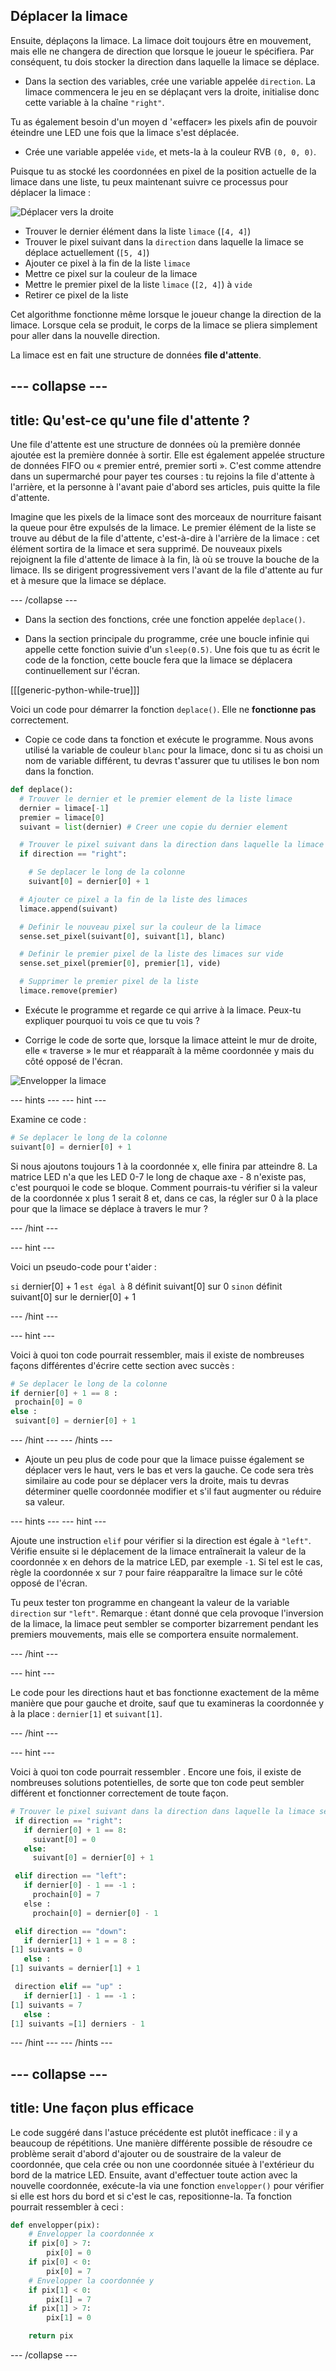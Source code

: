 ## Déplacer la limace

Ensuite, déplaçons la limace. La limace doit toujours être en mouvement, mais elle ne changera de direction que lorsque le joueur le spécifiera. Par conséquent, tu dois stocker la direction dans laquelle la limace se déplace.

+ Dans la section des variables, crée une variable appelée `direction`. La limace commencera le jeu en se déplaçant vers la droite, initialise donc cette variable à la chaîne `"right"`.

Tu as également besoin d'un moyen d '«effacer» les pixels afin de pouvoir éteindre une LED une fois que la limace s'est déplacée.

+ Crée une variable appelée `vide`, et mets-la à la couleur RVB `(0, 0, 0)`.

Puisque tu as stocké les coordonnées en pixel de la position actuelle de la limace dans une liste, tu peux maintenant suivre ce processus pour déplacer la limace :

![Déplacer vers la droite](images/move-right.png)

+ Trouver le dernier élément dans la liste `limace` (`[4, 4]`)
+ Trouver le pixel suivant dans la `direction` dans laquelle la limace se déplace actuellement (`[5, 4]`)
+ Ajouter ce pixel à la fin de la liste `limace`
+ Mettre ce pixel sur la couleur de la limace
+ Mettre le premier pixel de la liste `limace` (`[2, 4]`) à `vide`
+ Retirer ce pixel de la liste

Cet algorithme fonctionne même lorsque le joueur change la direction de la limace. Lorsque cela se produit, le corps de la limace se pliera simplement pour aller dans la nouvelle direction.

La limace est en fait une structure de données **file d'attente**.

--- collapse ---
---
title: Qu'est-ce qu'une file d'attente ?
---

Une file d'attente est une structure de données où la première donnée ajoutée est la première donnée à sortir. Elle est également appelée structure de données FIFO ou « premier entré, premier sorti ». C'est comme attendre dans un supermarché pour payer tes courses : tu rejoins la file d'attente à l'arrière, et la personne à l'avant paie d'abord ses articles, puis quitte la file d'attente.

Imagine que les pixels de la limace sont des morceaux de nourriture faisant la queue pour être expulsés de la limace. Le premier élément de la liste se trouve au début de la file d'attente, c'est-à-dire à l'arrière de la limace : cet élément sortira de la limace et sera supprimé. De nouveaux pixels rejoignent la file d'attente de limace à la fin, là où se trouve la bouche de la limace. Ils se dirigent progressivement vers l'avant de la file d'attente au fur et à mesure que la limace se déplace.

--- /collapse ---

+ Dans la section des fonctions, crée une fonction appelée `deplace()`.

+ Dans la section principale du programme, crée une boucle infinie qui appelle cette fonction suivie d'un `sleep(0.5)`. Une fois que tu as écrit le code de la fonction, cette boucle fera que la limace se déplacera continuellement sur l'écran.

[[[generic-python-while-true]]]

Voici un code pour démarrer la fonction `deplace()`. Elle ne **fonctionne pas** correctement.

+ Copie ce code dans ta fonction et exécute le programme. Nous avons utilisé la variable de couleur `blanc` pour la limace, donc si tu as choisi un nom de variable différent, tu devras t'assurer que tu utilises le bon nom dans la fonction.

```python
def deplace():
  # Trouver le dernier et le premier element de la liste limace
  dernier = limace[-1]
  premier = limace[0]
  suivant = list(dernier) # Creer une copie du dernier element

  # Trouver le pixel suivant dans la direction dans laquelle la limace se deplace actuellement
  if direction == "right":

    # Se deplacer le long de la colonne
    suivant[0] = dernier[0] + 1

  # Ajouter ce pixel a la fin de la liste des limaces
  limace.append(suivant)

  # Definir le nouveau pixel sur la couleur de la limace
  sense.set_pixel(suivant[0], suivant[1], blanc)

  # Definir le premier pixel de la liste des limaces sur vide
  sense.set_pixel(premier[0], premier[1], vide)

  # Supprimer le premier pixel de la liste
  limace.remove(premier)
```

+ Exécute le programme et regarde ce qui arrive à la limace. Peux-tu expliquer pourquoi tu vois ce que tu vois ?

+ Corrige le code de sorte que, lorsque la limace atteint le mur de droite, elle « traverse » le mur et réapparaît à la même coordonnée y mais du côté opposé de l'écran.

![Envelopper la limace](images/wrap-slug.gif)

--- hints --- --- hint ---

Examine ce code :

```python
# Se deplacer le long de la colonne
suivant[0] = dernier[0] + 1
```

Si nous ajoutons toujours 1 à la coordonnée x, elle finira par atteindre 8. La matrice LED n'a que les LED 0-7 le long de chaque axe - 8 n'existe pas, c'est pourquoi le code se bloque. Comment pourrais-tu vérifier si la valeur de la coordonnée x plus 1 serait 8 et, dans ce cas, la régler sur 0 à la place pour que la limace se déplace à travers le mur ?

--- /hint ---

--- hint ---

Voici un pseudo-code pour t'aider :

`si` dernier[0] + 1 `est égal à` 8 définit suivant[0] sur 0 `sinon` définit suivant[0] sur le dernier[0] + 1

--- /hint ---

--- hint ---

Voici à quoi ton code pourrait ressembler, mais il existe de nombreuses façons différentes d'écrire cette section avec succès :

```python
# Se deplacer le long de la colonne
if dernier[0] + 1 == 8 :
 prochain[0] = 0
else :
 suivant[0] = dernier[0] + 1
```

--- /hint --- --- /hints ---

+ Ajoute un peu plus de code pour que la limace puisse également se déplacer vers le haut, vers le bas et vers la gauche. Ce code sera très similaire au code pour se déplacer vers la droite, mais tu devras déterminer quelle coordonnée modifier et s'il faut augmenter ou réduire sa valeur.

--- hints --- --- hint ---

Ajoute une instruction `elif` pour vérifier si la direction est égale à `"left"`. Vérifie ensuite si le déplacement de la limace entraînerait la valeur de la coordonnée x en dehors de la matrice LED, par exemple `-1`. Si tel est le cas, règle la coordonnée x sur `7` pour faire réapparaître la limace sur le côté opposé de l'écran.

Tu peux tester ton programme en changeant la valeur de la variable `direction` sur `"left"`. Remarque : étant donné que cela provoque l'inversion de la limace, la limace peut sembler se comporter bizarrement pendant les premiers mouvements, mais elle se comportera ensuite normalement.

--- /hint ---

--- hint ---

Le code pour les directions haut et bas fonctionne exactement de la même manière que pour gauche et droite, sauf que tu examineras la coordonnée y à la place : `dernier[1]` et `suivant[1]`.

--- /hint ---

--- hint ---

Voici à quoi ton code pourrait ressembler . Encore une fois, il existe de nombreuses solutions potentielles, de sorte que ton code peut sembler différent et fonctionner correctement de toute façon.

```python
# Trouver le pixel suivant dans la direction dans laquelle la limace se deplace actuellement
 if direction == "right":
   if dernier[0] + 1 == 8:
     suivant[0] = 0
   else:
     suivant[0] = dernier[0] + 1

 elif direction == "left":
   if dernier[0] - 1 == -1 :
     prochain[0] = 7
   else :
     prochain[0] = dernier[0] - 1

 elif direction == "down":
   if dernier[1] + 1 = = 8 :
[1] suivants = 0
   else :
[1] suivants = dernier[1] + 1

 direction elif == "up" :
   if dernier[1] - 1 == -1 :
[1] suivants = 7
   else :
[1] suivants =[1] derniers - 1
```

--- /hint --- --- /hints ---

--- collapse ---
---
title: Une façon plus efficace
---

Le code suggéré dans l'astuce précédente est plutôt inefficace : il y a beaucoup de répétitions. Une manière différente possible de résoudre ce problème serait d'abord d'ajouter ou de soustraire de la valeur de coordonnée, que cela crée ou non une coordonnée située à l'extérieur du bord de la matrice LED. Ensuite, avant d'effectuer toute action avec la nouvelle coordonnée, exécute-la via une fonction `envelopper()` pour vérifier si elle est hors du bord et si c'est le cas, repositionne-la. Ta fonction pourrait ressembler à ceci :

```python
def envelopper(pix):
    # Envelopper la coordonnée x
    if pix[0] > 7:
        pix[0] = 0
    if pix[0] < 0:
        pix[0] = 7
    # Envelopper la coordonnée y
    if pix[1] < 0:
        pix[1] = 7
    if pix[1] > 7:
        pix[1] = 0

    return pix
```

--- /collapse ---
